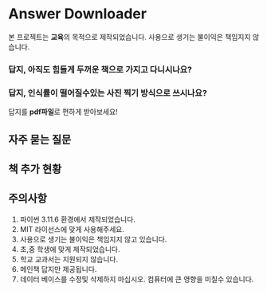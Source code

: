 # Answer Downloader
본 프로젝트는 **교육**의 목적으로 제작되었습니다. 사용으로 생기는 불이익은 책임지지 않습니다.

### 답지, 아직도 힘들게 두꺼운 책으로 가지고 다니시나요?
### 답지, 인식률이 떨어질수있는 사진 찍기 방식으로 쓰시나요?

답지를 **pdf파일**로 편하게 받아보세요!

## 자주 묻는 질문
[]()

## 책 추가 현황
[]()

## 주의사항
1. 파이썬 3.11.6 환경에서 제작되었습니다.
2. MIT 라이선스에 맞게 사용해주세요.
3. 사용으로 생기는 불이익은 책임지지 않고 있습니다.
4. 초,중 학생에 맞게 제작되었습니다.
5. 학교 교과서는 지원되지 않습니다.
6. 메인책 답지만 제공됩니다.
7. 데이터 베이스를 수정및 삭제하지 마십시오. 컴퓨터에 큰 영향을 미칠수 있습니다.
